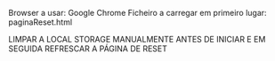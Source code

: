 Browser a usar: Google Chrome
Ficheiro a carregar em primeiro lugar: paginaReset.html

LIMPAR A LOCAL STORAGE MANUALMENTE ANTES DE INICIAR E EM SEGUIDA REFRESCAR A PÁGINA DE RESET
